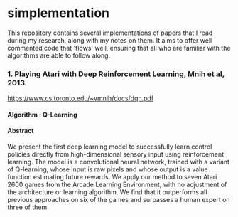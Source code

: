 # simplementation
This repository contains several implementations of papers that I read during my research, along with my notes on them. It aims to offer well commented code that 'flows' well, ensuring that all who are familiar with the algorithms are able to follow along.

### 1. Playing Atari with Deep Reinforcement Learning, Mnih et al, 2013.
https://www.cs.toronto.edu/~vmnih/docs/dqn.pdf
#### Algorithm : Q-Learning
#### Abstract
We present the first deep learning model to successfully learn control policies directly from high-dimensional sensory input using reinforcement learning. The
model is a convolutional neural network, trained with a variant of Q-learning,
whose input is raw pixels and whose output is a value function estimating future
rewards. We apply our method to seven Atari 2600 games from the Arcade Learning Environment, with no adjustment of the architecture or learning algorithm. We
find that it outperforms all previous approaches on six of the games and surpasses
a human expert on three of them
